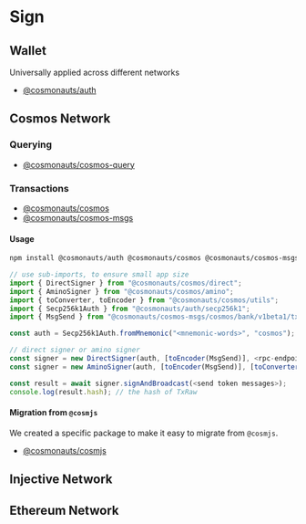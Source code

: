# Sign

## Wallet

Universally applied across different networks

- [@cosmonauts/auth](/packages/auth/README.md)

## Cosmos Network

### Querying

- [@cosmonauts/cosmos-query](/networks/cosmos-query/README.md)
  
### Transactions

- [@cosmonauts/cosmos](/networks/cosmos/README.md)
- [@cosmonauts/cosmos-msgs](/networks/cosmos-msgs/README.md)

#### Usage

```sh
npm install @cosmonauts/auth @cosmonauts/cosmos @cosmonauts/cosmos-msgs
```

```ts
// use sub-imports, to ensure small app size
import { DirectSigner } from "@cosmonauts/cosmos/direct";
import { AminoSigner } from "@cosmonauts/cosmos/amino";
import { toConverter, toEncoder } from "@cosmonauts/cosmos/utils";
import { Secp256k1Auth } from "@cosmonauts/auth/secp256k1";
import { MsgSend } from "@cosmonauts/cosmos-msgs/cosmos/bank/v1beta1/tx";

const auth = Secp256k1Auth.fromMnemonic("<mnemonic-words>", "cosmos");

// direct signer or amino signer
const signer = new DirectSigner(auth, [toEncoder(MsgSend)], <rpc-endpoint>);
const signer = new AminoSigner(auth, [toEncoder(MsgSend)], [toConverter(MsgSend)], <rpc-endpoint>);

const result = await signer.signAndBroadcast(<send token messages>);
console.log(result.hash); // the hash of TxRaw
```

#### Migration from `@cosmjs`

We created a specific package to make it easy to migrate from `@cosmjs`.

- [@cosmonauts/cosmjs](/networks/cosmjs/README.md)

## Injective Network

## Ethereum Network